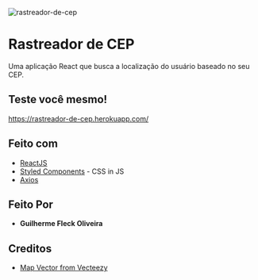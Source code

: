 ![rastreador-de-cep](https://repository-images.githubusercontent.com/256386147/bb7bc580-803e-11ea-86d8-290a2f5be876)

# Rastreador de CEP

Uma aplicação React que busca a localização do usuário baseado no seu CEP.

## Teste você mesmo!

https://rastreador-de-cep.herokuapp.com/

## Feito com

* [ReactJS](https://reactjs.org/)
* [Styled Components](https://styled-components.com/) - CSS in JS
* [Axios](https://github.com/axios/axios)

## Feito Por

* **Guilherme Fleck Oliveira** 

## Creditos

* [Map Vector from Vecteezy](https://www.vecteezy.com/free-vector/map)
